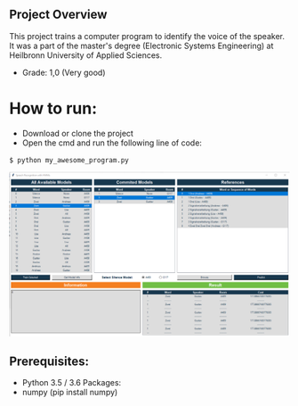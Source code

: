 ## Project Overview
This project trains a computer program to identify the voice of the speaker. 
It was a part of the master's degree (Electronic Systems Engineering) at Heilbronn University of Applied Sciences.

* Grade: 1,0 (Very good)
# How to run:
 * Download or clone the project
 * Open the cmd and run the following line of code:
 ```
$ python my_awesome_program.py
```
![Command Prompt window](screenshot_gui.PNG)
## Prerequisites:
- Python 3.5 / 3.6
Packages:
- numpy (pip install numpy)
